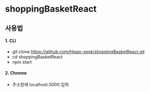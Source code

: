 # shoppingBasketReact

## 사용법

#### 1. CLI

-   git clone https://github.com/Hwan-seok/shoppingBasketReact.git
-   cd shoppingBasketReact
-   npm start

#### 2. Chrome

-   주소창에 localhost:3000 입력
